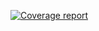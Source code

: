 [![Coverage report](https://gitlab.com/gitlab-org/gitlab-ce/badges/master/coverage.svg?job=coverage)](http://sogyo.gitlab.io/public)